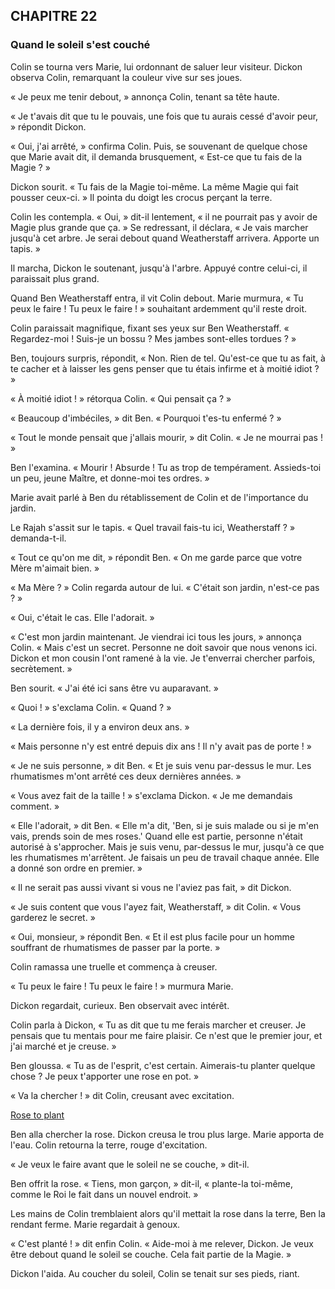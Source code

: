 ## CHAPITRE 22
### Quand le soleil s'est couché
Colin se tourna vers Marie, lui ordonnant de saluer leur visiteur. Dickon observa Colin, remarquant la couleur vive sur ses joues.

« Je peux me tenir debout, » annonça Colin, tenant sa tête haute.

« Je t'avais dit que tu le pouvais, une fois que tu aurais cessé d'avoir peur, » répondit Dickon.

« Oui, j'ai arrêté, » confirma Colin. Puis, se souvenant de quelque chose que Marie avait dit, il demanda brusquement, « Est-ce que tu fais de la Magie ? »

Dickon sourit. « Tu fais de la Magie toi-même. La même Magie qui fait pousser ceux-ci. » Il pointa du doigt les crocus perçant la terre.

Colin les contempla. « Oui, » dit-il lentement, « il ne pourrait pas y avoir de Magie plus grande que ça. » Se redressant, il déclara, « Je vais marcher jusqu'à cet arbre. Je serai debout quand Weatherstaff arrivera. Apporte un tapis. »

Il marcha, Dickon le soutenant, jusqu'à l'arbre. Appuyé contre celui-ci, il paraissait plus grand.

Quand Ben Weatherstaff entra, il vit Colin debout. Marie murmura, « Tu peux le faire ! Tu peux le faire ! » souhaitant ardemment qu'il reste droit.

Colin paraissait magnifique, fixant ses yeux sur Ben Weatherstaff. « Regardez-moi ! Suis-je un bossu ? Mes jambes sont-elles tordues ? »

Ben, toujours surpris, répondit, « Non. Rien de tel. Qu'est-ce que tu as fait, à te cacher et à laisser les gens penser que tu étais infirme et à moitié idiot ? »

« À moitié idiot ! » rétorqua Colin. « Qui pensait ça ? »

« Beaucoup d'imbéciles, » dit Ben. « Pourquoi t'es-tu enfermé ? »

« Tout le monde pensait que j'allais mourir, » dit Colin. « Je ne mourrai pas ! »

Ben l'examina. « Mourir ! Absurde ! Tu as trop de tempérament. Assieds-toi un peu, jeune Maître, et donne-moi tes ordres. »

Marie avait parlé à Ben du rétablissement de Colin et de l'importance du jardin.

Le Rajah s'assit sur le tapis. « Quel travail fais-tu ici, Weatherstaff ? » demanda-t-il.

« Tout ce qu'on me dit, » répondit Ben. « On me garde parce que votre Mère m'aimait bien. »

« Ma Mère ? » Colin regarda autour de lui. « C'était son jardin, n'est-ce pas ? »

« Oui, c'était le cas. Elle l'adorait. »

« C'est mon jardin maintenant. Je viendrai ici tous les jours, » annonça Colin. « Mais c'est un secret. Personne ne doit savoir que nous venons ici. Dickon et mon cousin l'ont ramené à la vie. Je t'enverrai chercher parfois, secrètement. »

Ben sourit. « J'ai été ici sans être vu auparavant. »

« Quoi ! » s'exclama Colin. « Quand ? »

« La dernière fois, il y a environ deux ans. »

« Mais personne n'y est entré depuis dix ans ! Il n'y avait pas de porte ! »

« Je ne suis personne, » dit Ben. « Et je suis venu par-dessus le mur. Les rhumatismes m'ont arrêté ces deux dernières années. »

« Vous avez fait de la taille ! » s'exclama Dickon. « Je me demandais comment. »

« Elle l'adorait, » dit Ben. « Elle m'a dit, 'Ben, si je suis malade ou si je m'en vais, prends soin de mes roses.' Quand elle est partie, personne n'était autorisé à s'approcher. Mais je suis venu, par-dessus le mur, jusqu'à ce que les rhumatismes m'arrêtent. Je faisais un peu de travail chaque année. Elle a donné son ordre en premier. »

« Il ne serait pas aussi vivant si vous ne l'aviez pas fait, » dit Dickon.

« Je suis content que vous l'ayez fait, Weatherstaff, » dit Colin. « Vous garderez le secret. »

« Oui, monsieur, » répondit Ben. « Et il est plus facile pour un homme souffrant de rhumatismes de passer par la porte. »

Colin ramassa une truelle et commença à creuser.

« Tu peux le faire ! Tu peux le faire ! » murmura Marie.

Dickon regardait, curieux. Ben observait avec intérêt.

Colin parla à Dickon, « Tu as dit que tu me ferais marcher et creuser. Je pensais que tu mentais pour me faire plaisir. Ce n'est que le premier jour, et j'ai marché et je creuse. »

Ben gloussa. « Tu as de l'esprit, c'est certain. Aimerais-tu planter quelque chose ? Je peux t'apporter une rose en pot. »

« Va la chercher ! » dit Colin, creusant avec excitation.

[Rose to plant](chapter_22.jpeg)

Ben alla chercher la rose. Dickon creusa le trou plus large. Marie apporta de l'eau. Colin retourna la terre, rouge d'excitation.

« Je veux le faire avant que le soleil ne se couche, » dit-il.

Ben offrit la rose. « Tiens, mon garçon, » dit-il, « plante-la toi-même, comme le Roi le fait dans un nouvel endroit. »

Les mains de Colin tremblaient alors qu'il mettait la rose dans la terre, Ben la rendant ferme. Marie regardait à genoux.

« C'est planté ! » dit enfin Colin. « Aide-moi à me relever, Dickon. Je veux être debout quand le soleil se couche. Cela fait partie de la Magie. »

Dickon l'aida. Au coucher du soleil, Colin se tenait sur ses pieds, riant.